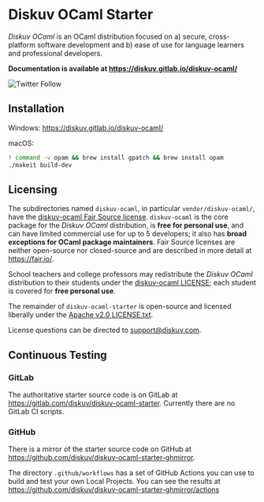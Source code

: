 # Diskuv OCaml Starter

*Diskuv OCaml* is an OCaml distribution focused on a) secure, cross-platform software development and b) ease of use for language learners and professional developers.

**Documentation is available at https://diskuv.gitlab.io/diskuv-ocaml/**

![Twitter Follow](https://img.shields.io/twitter/follow/diskuv?style=social)

## Installation

Windows: https://diskuv.gitlab.io/diskuv-ocaml/

macOS:
```sh
! command -v opam && brew install gpatch && brew install opam
./makeit build-dev
```

## Licensing

The subdirectories named `diskuv-ocaml`, in particular `vendor/diskuv-ocaml/`, have the
[diskuv-ocaml Fair Source license](https://gitlab.com/diskuv/diskuv-ocaml/-/raw/main/LICENSE.txt).
`diskuv-ocaml` is the core package for the *Diskuv OCaml* distribution, is **free for personal use**,
and can have limited commercial use for up to 5 developers; it also has **broad exceptions for OCaml package maintainers**.
Fair Source licenses are neither open-source nor closed-source and are described in more detail at https://fair.io/.

School teachers and college professors may redistribute the *Diskuv OCaml* distribution to their students under the
[diskuv-ocaml LICENSE](https://gitlab.com/diskuv/diskuv-ocaml/-/raw/main/LICENSE.txt); each student is covered for **free personal use**.

The remainder of `diskuv-ocaml-starter` is open-source and licensed liberally under the [Apache v2.0 LICENSE.txt](LICENSE.txt).

License questions can be directed to support@diskuv.com.

## Continuous Testing

### GitLab

The authoritative starter source code is on GitLab at https://gitlab.com/diskuv/diskuv-ocaml-starter.
Currently there are no GitLab CI scripts.

### GitHub

There is a mirror of the starter source code on GitHub at https://github.com/diskuv/diskuv-ocaml-starter-ghmirror.

The directory `.github/workflows` has a set of GitHub Actions you can use to build and test your own Local Projects.
You can see the results at https://github.com/diskuv/diskuv-ocaml-starter-ghmirror/actions
